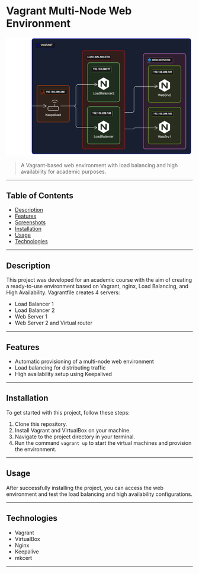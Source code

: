 # Vagrant Multi-Node Web Environment

![Project Image](others/arch.png)

> A Vagrant-based web environment with load balancing and high availability for academic purposes.

---

## Table of Contents

- [Description](#description)
- [Features](#features)
- [Screenshots](#screenshots)
- [Installation](#installation)
- [Usage](#usage)
- [Technologies](#technologies)
---

## Description

This project was developed for an academic course with the aim of creating a ready-to-use environment based on Vagrant, nginx, Load Balancing, and High Availability.
Vagrantfile creates 4 servers:
* Load Balancer 1
* Load Balancer 2
* Web Server 1
* Web Server 2
and Virtual router

---

## Features

- Automatic provisioning of a multi-node web environment
- Load balancing for distributing traffic
- High availability setup using Keepalived

---

## Installation

To get started with this project, follow these steps:

1. Clone this repository.
2. Install Vagrant and VirtualBox on your machine.
3. Navigate to the project directory in your terminal.
4. Run the command `vagrant up` to start the virtual machines and provision the environment.

---

## Usage

After successfully installing the project, you can access the web environment and test the load balancing and high availability configurations.

---

## Technologies

- Vagrant
- VirtualBox
- Nginx
- Keepalive
- mkcert

---
